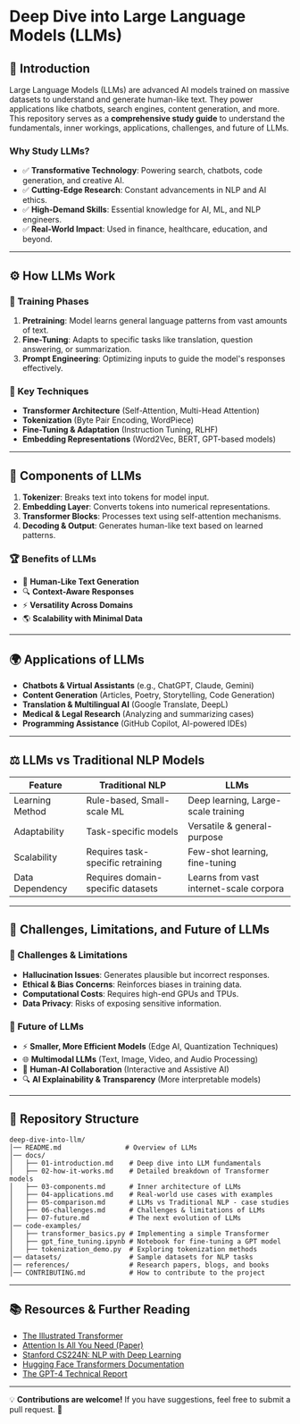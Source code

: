 # Deep Dive into Large Language Models (LLMs)

## 📌 Introduction
Large Language Models (LLMs) are advanced AI models trained on massive datasets to understand and generate human-like text. They power applications like chatbots, search engines, content generation, and more. This repository serves as a **comprehensive study guide** to understand the fundamentals, inner workings, applications, challenges, and future of LLMs.

### Why Study LLMs?
- ✅ **Transformative Technology**: Powering search, chatbots, code generation, and creative AI.
- ✅ **Cutting-Edge Research**: Constant advancements in NLP and AI ethics.
- ✅ **High-Demand Skills**: Essential knowledge for AI, ML, and NLP engineers.
- ✅ **Real-World Impact**: Used in finance, healthcare, education, and beyond.

---

## ⚙️ How LLMs Work
### 📖 Training Phases
1. **Pretraining**: Model learns general language patterns from vast amounts of text.
2. **Fine-Tuning**: Adapts to specific tasks like translation, question answering, or summarization.
3. **Prompt Engineering**: Optimizing inputs to guide the model's responses effectively.

### 🔄 Key Techniques
- **Transformer Architecture** (Self-Attention, Multi-Head Attention)
- **Tokenization** (Byte Pair Encoding, WordPiece)
- **Fine-Tuning & Adaptation** (Instruction Tuning, RLHF)
- **Embedding Representations** (Word2Vec, BERT, GPT-based models)

---

## 🔩 Components of LLMs
1. **Tokenizer**: Breaks text into tokens for model input.
2. **Embedding Layer**: Converts tokens into numerical representations.
3. **Transformer Blocks**: Processes text using self-attention mechanisms.
4. **Decoding & Output**: Generates human-like text based on learned patterns.

### 🏆 Benefits of LLMs
- 🚀 **Human-Like Text Generation**
- 🔍 **Context-Aware Responses**
- ⚡ **Versatility Across Domains**
- 🌎 **Scalability with Minimal Data**

---

## 🌍 Applications of LLMs

- **Chatbots & Virtual Assistants** (e.g., ChatGPT, Claude, Gemini)
- **Content Generation** (Articles, Poetry, Storytelling, Code Generation)
- **Translation & Multilingual AI** (Google Translate, DeepL)
- **Medical & Legal Research** (Analyzing and summarizing cases)
- **Programming Assistance** (GitHub Copilot, AI-powered IDEs)

---

## ⚖️ LLMs vs Traditional NLP Models

| Feature           | Traditional NLP | LLMs |
|------------------|----------------|-----|
| Learning Method  | Rule-based, Small-scale ML | Deep learning, Large-scale training |
| Adaptability  | Task-specific models | Versatile & general-purpose |
| Scalability  | Requires task-specific retraining | Few-shot learning, fine-tuning |
| Data Dependency  | Requires domain-specific datasets | Learns from vast internet-scale corpora |

---

## 🚧 Challenges, Limitations, and Future of LLMs

### 🔴 Challenges & Limitations
- **Hallucination Issues**: Generates plausible but incorrect responses.
- **Ethical & Bias Concerns**: Reinforces biases in training data.
- **Computational Costs**: Requires high-end GPUs and TPUs.
- **Data Privacy**: Risks of exposing sensitive information.

### 🚀 Future of LLMs
- ⚡ **Smaller, More Efficient Models** (Edge AI, Quantization Techniques)
- 🌐 **Multimodal LLMs** (Text, Image, Video, and Audio Processing)
- 🤝 **Human-AI Collaboration** (Interactive and Assistive AI)
- 🔍 **AI Explainability & Transparency** (More interpretable models)

---

## 📂 Repository Structure
```
deep-dive-into-llm/
│── README.md                # Overview of LLMs  
│── docs/                    
│   ├── 01-introduction.md    # Deep dive into LLM fundamentals  
│   ├── 02-how-it-works.md    # Detailed breakdown of Transformer models  
│   ├── 03-components.md      # Inner architecture of LLMs  
│   ├── 04-applications.md    # Real-world use cases with examples  
│   ├── 05-comparison.md      # LLMs vs Traditional NLP - case studies  
│   ├── 06-challenges.md      # Challenges & limitations of LLMs  
│   ├── 07-future.md          # The next evolution of LLMs  
│── code-examples/           
│   ├── transformer_basics.py # Implementing a simple Transformer  
│   ├── gpt_fine_tuning.ipynb # Notebook for fine-tuning a GPT model  
│   ├── tokenization_demo.py  # Exploring tokenization methods  
│── datasets/                 # Sample datasets for NLP tasks  
│── references/               # Research papers, blogs, and books  
│── CONTRIBUTING.md           # How to contribute to the project  
```

---

## 📚 Resources & Further Reading

- [The Illustrated Transformer](https://jalammar.github.io/illustrated-transformer/)
- [Attention Is All You Need (Paper)](https://arxiv.org/abs/1706.03762)
- [Stanford CS224N: NLP with Deep Learning](http://web.stanford.edu/class/cs224n/)
- [Hugging Face Transformers Documentation](https://huggingface.co/docs/transformers/index)
- [The GPT-4 Technical Report](https://arxiv.org/abs/2303.08774)

---

💡 **Contributions are welcome!** If you have suggestions, feel free to submit a pull request. 🚀
